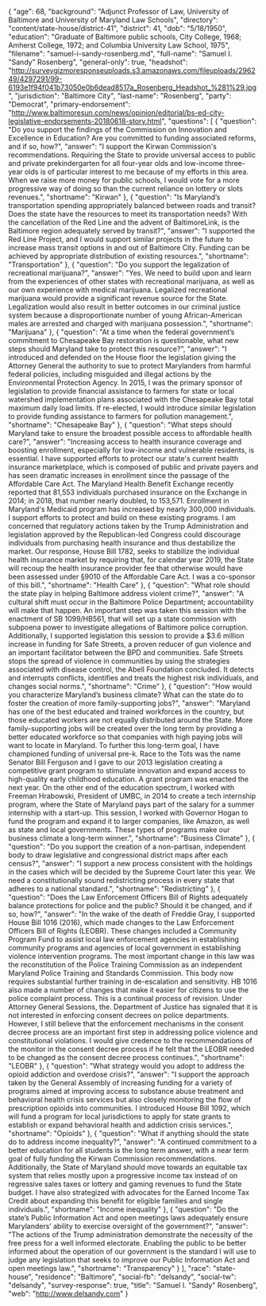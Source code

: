 {
  "age": 68,
  "background": "Adjunct Professor of Law, University of Baltimore and University of Maryland Law Schools",
  "directory": "content/state-house/district-41",
  "district": 41,
  "dob": "5/18/1950",
  "education": "Graduate of Baltimore public schools, City College, 1968; Amherst College, 1972; and Columbia University Law School, 1975",
  "filename": "samuel-i-sandy-rosenberg.md",
  "full-name": "Samuel I. \"Sandy\" Rosenberg",
  "general-only": true,
  "headshot": "http://surveygizmoresponseuploads.s3.amazonaws.com/fileuploads/296249/4297291/99-6193e1f94f041b73050e0b6dead8517a_Rosenberg_Headshot_%281%29.jpg",
  "jurisdiction": "Baltimore City",
  "last-name": "Rosenberg",
  "party": "Democrat",
  "primary-endorsement": "http://www.baltimoresun.com/news/opinion/editorial/bs-ed-city-legislative-endorsements-20180618-story.html",
  "questions": [
    {
      "question": "Do you support the findings of the Commission on Innovation and Excellence in Education? Are you committed to funding associated reforms, and if so, how?",
      "answer": "I support the Kirwan Commission's recommendations. Requiring the State to provide universal access to public and private prekindergarten for all four-year olds and low-income three-year olds is of particular interest to me because of my efforts in this area.  When we raise more money for public schools, I would vote for a more progressive way of doing so than the current reliance on lottery or slots revenues.",
      "shortname": "Kirwan"
    },
    {
      "question": "Is Maryland’s transportation spending appropriately balanced between roads and transit? Does the state have the resources to meet its transportation needs? With the cancellation of the Red Line and the advent of BaltimoreLink, is the Baltimore region adequately served by transit?",
      "answer": "I supported the Red Line Project, and I would support similar projects in the future to increase mass transit options in and out of Baltimore City. Funding can be achieved by appropriate distribution of existing resources.",
      "shortname": "Transportation"
    },
    {
      "question": "Do you support the legalization of recreational marijuana?",
      "answer": "Yes. We need to build upon and learn from the experiences of other states with recreational marijuana, as well as our own experience with medical marijuana. Legalized recreational marijuana would provide a significant revenue source for the State. Legalization would also result in better outcomes in our criminal justice system because a disproportionate number of young African-American males are arrested and charged with marijuana possession.",
      "shortname": "Marijuana"
    },
    {
      "question": "At a time when the federal government’s commitment to Chesapeake Bay restoration is questionable, what new steps should Maryland take to protect this resource?",
      "answer": "I introduced and defended on the House floor the legislation giving the Attorney General the authority to sue to protect Marylanders from harmful federal policies, including misguided and illegal actions by the Environmental Protection Agency.  In 2015, I was the primary sponsor of legislation to provide financial assistance to farmers for state or local watershed implementation plans associated with the Chesapeake Bay total maximum daily load limits. If re-elected, I would introduce similar legislation to provide funding assistance to farmers for pollution management.",
      "shortname": "Chesapeake Bay"
    },
    {
      "question": "What steps should Maryland take to ensure the broadest possible access to affordable health care?",
      "answer": "Increasing access to health insurance coverage and boosting enrollment, especially for low-income and vulnerable residents, is essential. I have supported efforts to protect our state's current health insurance marketplace, which is composed of public and private payers and has seen dramatic increases in enrollment since the passage of the Affordable Care Act. The Maryland Health Benefit Exchange recently reported that 81,553 individuals purchased insurance on the Exchange in 2014; in 2018, that number nearly doubled, to 153,571. Enrollment in Maryland's Medicaid program has increased by nearly 300,000 individuals.   I support efforts to protect and build on these existing programs. I am concerned that regulatory actions taken by the Trump Administration and legislation approved by the Republican-led Congress could discourage individuals from purchasing health insurance and thus destabilize the market. Our response, House Bill 1782, seeks to stabilize the individual health insurance market by requiring that, for calendar year 2019, the State will recoup the health insurance provider fee that otherwise would have been assessed under §9010 of the Affordable Care Act. I was a co-sponsor of this bill.",
      "shortname": "Health Care"
    },
    {
      "question": "What role should the state play in helping Baltimore address violent crime?",
      "answer": "A cultural shift must occur in the Baltimore Police Department; accountability will make that happen. An important step was taken this session with the enactment of SB 1099/HB561, that will set up a state commission with subpoena power to investigate allegations of Baltimore police corruption.   Additionally, I supported legislation this session to provide a $3.6 million increase in funding for Safe Streets, a proven reducer of gun violence and an important facilitator between the BPD and communities. Safe Streets stops the spread of violence in communities by using the strategies associated with disease control, the Abell Foundation concluded.  It detects and interrupts conflicts, identifies and treats the highest risk individuals, and changes social norms.",
      "shortname": "Crime"
    },
    {
      "question": "How would you characterize Maryland’s business climate? What can the state do to foster the creation of more family-supporting jobs?",
      "answer": "Maryland has one of the best educated and trained workforces in the country, but those educated workers are not equally distributed around the State.   More family-supporting jobs will be created over the long term by providing a better educated workforce so that companies with high paying jobs will want to locate in Maryland.   To further this long-term goal, I have championed funding of  universal pre-k. Race to the Tots was the name Senator Bill Ferguson and I gave to our 2013 legislation creating a competitive grant program to stimulate innovation and expand access to high-quality early childhood education.  A grant program was enacted the next year.    On the other end of the education spectrum, I worked with Freeman Hrabowski, President of UMBC, in 2014 to create a tech internship program, where the State of Maryland pays part of the salary for a summer internship with a start-up. This session, I worked with Governor Hogan to fund the program and expand it to larger companies, like Amazon, as well as state and local governments. These types of programs make our business climate a long-term winner.",
      "shortname": "Business Climate"
    },
    {
      "question": "Do you support the creation of a non-partisan, independent body to draw legislative and congressional district maps after each census?",
      "answer": "I support a new process consistent with the holdings in the cases which will be decided by the Supreme Court later this year. We need a constitutionally sound redistricting process in every state that adheres to a national standard.",
      "shortname": "Redistricting"
    },
    {
      "question": "Does the Law Enforcement Officers Bill of Rights adequately balance protections for police and the public? Should it be changed, and if so, how?",
      "answer": "In the wake of the death of Freddie Gray, I supported House Bill 1016 (2016), which made changes to the Law Enforcement Officers Bill of Rights (LEOBR). These changes included a Community Program Fund to assist local law enforcement agencies in establishing community programs and agencies of local government in establishing violence intervention programs.  The most important change in this law was the reconstitution of the Police Training Commission as an independent Maryland Police Training and Standards Commission. This body now requires substantial further training in de-escalation and sensitivity.  HB 1016  also made a number of changes that make it easier for citizens to use the police complaint process. This is a continual process of revision.  Under Attorney General Sessions, the. Department of Justice has signaled that it is not interested in enforcing consent decrees on police departments. However, I still believe that the enforcement mechanisms in the consent decree process are an important first step in addressing police violence and constitutional violations.  I would give credence to the recommendations of the monitor in the consent decree process if he felt that the LEOBR needed to be changed as the consent decree process continues.",
      "shortname": "LEOBR"
    },
    {
      "question": "What strategy would you adopt to address the opioid addiction and overdose crisis?",
      "answer": "I support the approach taken by the General Assembly of increasing funding for a variety of programs aimed at improving access to substance abuse treatment and behavioral health crisis services but also closely monitoring the flow of prescription opioids into communities.  I introduced House Bill 1092, which  will fund a program for local jurisdictions to apply for state grants to establish or expand behavioral health and addiction crisis services.",
      "shortname": "Opioids"
    },
    {
      "question": "What if anything should the state do to address income inequality?",
      "answer": "A continued commitment to a better education for all students is the long term answer, with a near term goal of fully funding the Kirwan Commission recommendations. Additionally, the State of Maryland should move towards an equitable tax system that relies mostly upon a progressive income tax instead of on regressive sales taxes or lottery and gaming revenues to fund the State budget. I have also strategized with advocates for the Earned Income Tax Credit about expanding this benefit for eligible families and single individuals.",
      "shortname": "Income inequality"
    },
    {
      "question": "Do the state’s Public Information Act and open meetings laws adequately ensure Marylanders’ ability to exercise oversight of the government?",
      "answer": "The actions of the Trump administration demonstrate the necessity of the free press for a well informed electorate.  Enabling the public to be better informed about the operation of our government is the standard I will use to judge any legislation that seeks to improve our Public Information Act and open meetings law.",
      "shortname": "Transparency"
    }
  ],
  "race": "state-house",
  "residence": "Baltimore",
  "social-fb": "delsandy",
  "social-tw": "delsandy",
  "survey-response": true,
  "title": "Samuel I. \"Sandy\" Rosenberg",
  "web": "http://www.delsandy.com"
}
